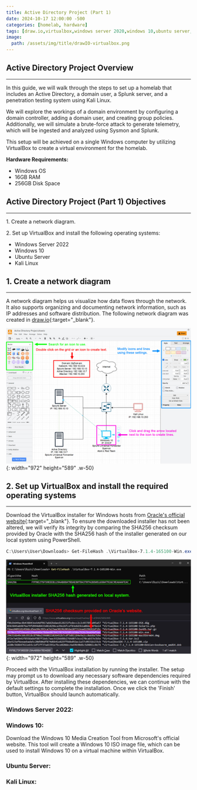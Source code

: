 ```yaml
---
title: Active Directory Project (Part 1)
date: 2024-10-17 12:00:00 -500
categories: [homelab, hardware]
tags: [draw.io,virtualbox,windows server 2020,windows 10,ubuntu server,kali linux]
image: 
  path: /assets/img/title/drawIO-virtualbox.png
---
```



## Active Directory Project Overview
---
In this guide, we will walk through the steps to set up a homelab that includes an Active Directory, a domain user, a Splunk server, and a penetration testing system using Kali Linux.

We will explore the workings of a domain environment by configuring a domain controller, adding a domain user, and creating group policies. Additionally, we will simulate a brute-force attack to generate telemetry, which will be ingested and analyzed using Sysmon and Splunk.

This setup will be achieved on a single Windows computer by utilizing VirtualBox to create a virtual environment for the homelab.

**Hardware Requirements:**

* Windows OS
* 16GB RAM
* 256GB Disk Space


## Active Directory Project (Part 1) Objectives
---
1\. Create a network diagram.

2\. Set up VirtualBox and install the following operating systems:

* Windows Server 2022
* Windows 10
* Ubuntu Server
* Kali Linux


## 1. Create a network diagram
---
A network diagram helps us visualize how data flows through the network. It also supports organizing and documenting network information, such as IP addresses and software distribution. The following network diagram was created in [draw.io](https://app.diagrams.net/){:target="_blank"}.

![Network Diagram](/assets/img/2024-10-18-Active-Directory-Project-Part-1/NetworkDiagram.jpg){: width="972" height="589" .w-50}


## 2. Set up VirtualBox and install the required operating systems
---
Download the VirtualBox installer for Windows hosts from [Oracle's official website](https://www.virtualbox.org/){:target="_blank"}. To ensure the downloaded installer has not been altered, we will verify its integrity by comparing the SHA256 checksum provided by Oracle with the SHA256 hash of the installer generated on our local system using PowerShell.

```powershell
C:\Users\User\Downloads> Get-FileHash .\VirtualBox-7.1.4-165100-Win.exe
```

![Checksum](/assets/img/2024-10-18-Active-Directory-Project-Part-1/Checksum.jpg){: width="972" height="589" .w-50}

Proceed with the VirtualBox installation by running the installer. The setup may prompt us to download any necessary software dependencies required by VirtualBox. After installing these dependencies, we can continue with the default settings to complete the installation. Once we click the 'Finish' button, VirtualBox should launch automatically.

### Windows Server 2022:

### Windows 10:
Download the Windows 10 Media Creation Tool from Microsoft's official website. This tool will create a Windows 10 ISO image file, which can be used to install Windows 10 on a virtual machine within VirtualBox.



### Ubuntu Server:

### Kali Linux:

